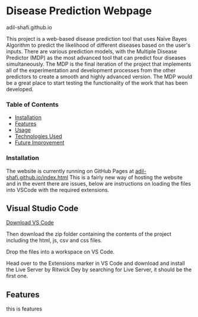# Disease Prediction Webpage
adil-shafi.github.io

This project is a web-based disease prediction tool that uses Naïve Bayes Algorithm to predict the likelihood of different diseases based on the user's inputs. There are various prediction models, with the Multiple Disease Predictor (MDP) as the most advanced tool that can predict four diseases simultaneously. The MDP is the final iteration of the project that implements all of the experimentation and development processes from the other predictors to create a smooth and highly advanced version. The MDP would be a great place to start testing the functionality of the work that has been developed.

### Table of Contents
- [Installation](#Installation)
- [Features](#Features)
- [Usage](#Usage)
- [Technologies Used](#Technologies-Used)
- [Future Improvement](#Future-Improvements)



### Installation
The website is currently running on GitHub Pages at [adil-shafi.github.io/index.html](https://adil-shafi.github.io/)
This is a fairly new way of hosting the website and in the event there are issues, below are instructions on loading the files into VSCode with the required extensions.

## Visual Studio Code
[Download VS Code](https://code.visualstudio.com/download)

Then download the zip folder containing the contents of the project including the html, js, csv and css files.

Drop the files into a workspace on VS Code.

Head over to the Extensions marker in VS Code and download and install the Live Server by Ritwick Dey by searching for Live Server, it should be the first one.




## Features
this is features

